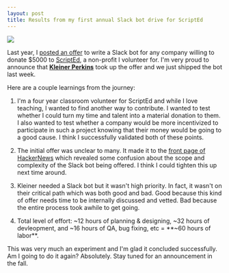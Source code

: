 ```yaml
---
layout: post
title: Results from my first annual Slack bot drive for ScriptEd
---
```


<img src="https://i.imgur.com/BdtyTSb.png"/>

Last year, I [posted an offer](http://dopeboy.github.io/bot-for-a-cause/) to write a Slack bot for any company willing to donate $5000 to [ScriptEd](https://scripted.org/), a non-profit I volunteer for. I'm very proud to announce that [**Kleiner Perkins**](http://www.kpcb.com/) took up the offer and we just shipped the bot last week.

Here are a couple learnings from the journey:

1. I'm a four year classroom volunteer for ScriptEd and while I love teaching, I wanted to find another way to contribute. I wanted to test whether I could turn my time and talent into a material donation to them. I also wanted to test whether a company would be more incentivized to participate in such a project knowing that their money would be going to a good cause. I think I successfully validated both of these points.

2. The initial offer was unclear to many. It made it to the [front page of HackerNews](https://news.ycombinator.com/item?id=15121050) which revealed some confusion about the scope and complexity of the Slack bot being offered. I think I could tighten this up next time around.

3. Kleiner needed a Slack bot but it wasn't high priority. In fact, it wasn't on their critical path which was both good and bad. Good because this kind of offer needs time to be internally discussed and vetted. Bad because the entire process took awhile to get going.

4. Total level of effort: ~12 hours of planning & designing, ~32 hours of devleopment, and ~16 hours of QA, bug fixing, etc = **~60 hours of labor**.

This was very much an experiment and I'm glad it concluded successfully. Am I going to do it again? Absolutely. Stay tuned for an announcement in the fall.
